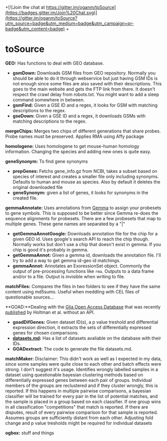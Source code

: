 +[![Join the chat at https://gitter.im/oganm/toSource](https://badges.gitter.im/Join%20Chat.svg)](https://gitter.im/oganm/toSource?utm_source=badge&utm_medium=badge&utm_campaign=pr-badge&utm_content=badge)
+

toSource
========

**GEO:** Has functions to deal with GEO database.
* **gsmDown:** Downloads GSM files from GEO repository. Normally you should be able to do it through webservice but just having GSM IDs is not enough since some files are also saved with their descriptions. This goes to the main website and gets the FTP link from there. It doesn't respect the crawl delay from robots.txt. You might want to add a sleep command somewhere in between.
* **gsmFind:** Given a GSE ID and a regex, it looks for GSM with matching descriptions to the regex.
* **gseDown:** Given a GSE ID and a regex, it downloads GSMs with matching descriptions to the regex.

**mergeChips:** Merges two chips of different generations that share probes. Probe names must be preserved. Applies RMA using Affy package

**homologene:** Uses homologene to get mouse-human homology information. Changing the species and adding new ones is quite easy.

**geneSynonym:** To find gene synonyms
* **prepGenes:** Fetchs gene_info.gz from NCBI, takes a subset based on species of interest and creates a smaller file only including synonyms. Defaults to human and mouse as species. Also by default it deletes the original downloaded file
* **geneSynonym:** given a list of genes, it looks for synonyms in the created file.

**gemmaAnnotate:** Uses annotations from [Gemma](http://www.chibi.ubc.ca/Gemma/home.html) to assign your probesets to gene symbols. This is supposed to be better since Gemma re-does the sequence alignments for probesets. There are a few probesets that map to multiple genes. These gene names are separated by a "|"
* **getGemmaAnnotGoogle:** Downloads annotation file for the chip for a given GEO id. Uses google's search API to reach the chip though. Normally works but don't use a chip that doesn't exist in gemma. If you chip is good it's probably in gemma.
* **getGemmaAnnot:** Given a gemma id, downloads the annotation file. I'll try to add a way to get gemma id-geo id matchings.
* **gemmaAnnot:** Annotates an ExoressionSet object. Commonly the output of pre-processing functions like `rma`. Outputs to a data frame and/or to a file. Output is invisible when writing to file.

**matchFiles:** Compares the files in two folders to see if they have the same content using md5sums. Useful when meddling with CEL files of questionable sources...

**GOAD:**Dealing with the [Glia Open Access Database](http://bioinf.nl:8080/GOAD/) that was recently [published](http://www.ncbi.nlm.nih.gov/pubmed/25808223) by Holtman et al. without an API.
* **goadDifGenes:** Given dataset ID(s), a p value treshold and differential expression direction, it extracts the sets of differentially expressed genes for chosen comparisons.
* **[datasets.md](GOAD/datasets.md):** Has a list of datasets avaliable on the database with their IDs.
* **GOADextract:** The code to generate the file datasets.md.

**matchMaker:** Disclaimer: This didn't work as well as I expected in my data, since some samples were quite close to each other and batch effects were strong. I don't suggest it's usage. Identifies wrongly labelled samples in a dataset using questionable bayesian clustering methods based on differentially expressed genes between each pair of groups. Individual members of the groups are reclustered and if they cluster wrongly, this is reported. If this happens in multiple pairwise comparisons, a bayesian classifier will be trained for every pair in the list of potential matches, and the sample is placed in a group based on each classifier. If one group wins in all classification "competitions" that match is reported. If there are disputes, result of every pairwise comparison for that sample is reported. Assumes groups are sufficiently distant from each other. Adjusting fold change and p value tresholds might be required for individual datasets

**ogbox:** stuff and things
